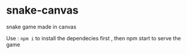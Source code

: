# snake-canvas
snake game made in canvas

Use : <code>npm i</code> to install the dependecies first , then npm start to serve the game
